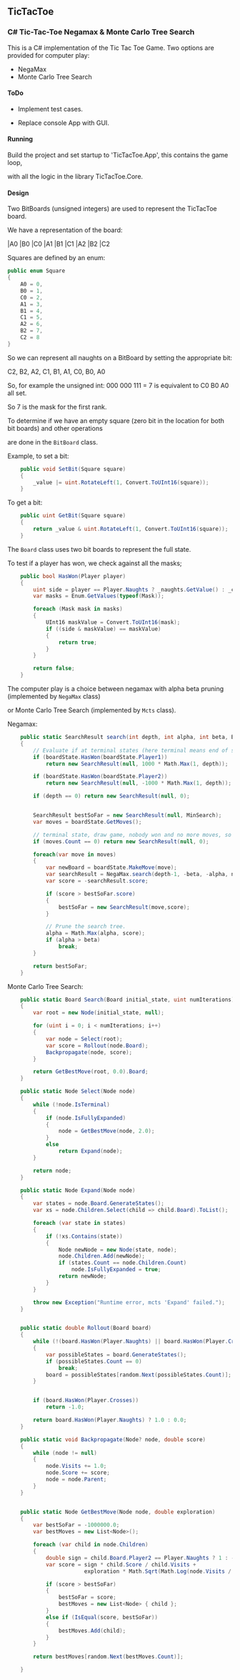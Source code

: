## TicTacToe

### C# Tic-Tac-Toe Negamax &amp; Monte Carlo Tree Search

This is a C# implementation of the Tic Tac Toe Game.
Two options are provided for computer play:

- NegaMax
- Monte Carlo Tree Search
  
  

#### ToDo

- Implement test cases.

- Replace console App with GUI.
  
  

#### Running

Build the project and set startup to 'TicTacToe.App', this contains the game loop,

with all the logic in the library TicTacToe.Core. 

#### Design

Two BitBoards (unsigned integers) are used to represent the TicTacToe board.

We have a representation of the board:



|A0 |B0 |C0
|A1 |B1 |C1
|A2 |B2 |C2



Squares are defined by an enum:


```cs
public enum Square
{
    A0 = 0,
    B0 = 1,
    C0 = 2,
    A1 = 3,
    B1 = 4,
    C1 = 5,
    A2 = 6,
    B2 = 7,
    C2 = 8
}
```



So we can represent all naughts on a BitBoard by setting the appropriate bit:

C2, B2, A2, C1, B1, A1, C0, B0, A0  

So, for example the unsigned int:  000 000 111 = 7 is equivalent to C0 B0 A0 all set.

So 7 is the mask for the first rank.





To determine if we have an empty square (zero bit in the location for both bit boards) and other operations

are done in the `BitBoard` class. 

Example, to set a bit:

```cs
    public void SetBit(Square square)
    {
        _value |= uint.RotateLeft(1, Convert.ToUInt16(square));
    }
```

To get a bit:

```cs
    public uint GetBit(Square square)
    {
        return _value & uint.RotateLeft(1, Convert.ToUInt16(square));
    }
```



The `Board` class uses two bit boards to represent the full state.

To test if a player has won, we check against all the masks;

```cs
    public bool HasWon(Player player)
    {
        uint side = player == Player.Naughts ? _naughts.GetValue() : _crosses.GetValue();
        var masks = Enum.GetValues(typeof(Mask));

        foreach (Mask mask in masks)
        {
            UInt16 maskValue = Convert.ToUInt16(mask);
            if ((side & maskValue) == maskValue)
            {
                return true;
            }
        }

        return false;
    }
```



The computer play is a choice between negamax with alpha beta pruning (implemented by `NegaMax` class)

or Monte Carlo Tree Search (implemented by `Mcts` class).



Negamax:

```cs
    public static SearchResult search(int depth, int alpha, int beta, Board boardState)
    {
        // Evaluate if at terminal states (here terminal means end of search depth).
        if (boardState.HasWon(boardState.Player1))
            return new SearchResult(null, 1000 * Math.Max(1, depth));

        if (boardState.HasWon(boardState.Player2))
            return new SearchResult(null, -1000 * Math.Max(1, depth));

        if (depth == 0) return new SearchResult(null, 0);


        SearchResult bestSoFar = new SearchResult(null, MinSearch);
        var moves = boardState.GetMoves();

        // terminal state, draw game, nobody won and no more moves, so must be draw.
        if (moves.Count == 0) return new SearchResult(null, 0); 

        foreach(var move in moves)
        {
            var newBoard = boardState.MakeMove(move);
            var searchResult = NegaMax.search(depth-1, -beta, -alpha, newBoard);
            var score = -searchResult.score;

            if (score > bestSoFar.score)
            {
                bestSoFar = new SearchResult(move,score);
            }

            // Prune the search tree.
            alpha = Math.Max(alpha, score);
            if (alpha > beta)
                break;
        }

        return bestSoFar;
    }
```

Monte Carlo Tree Search:

```cs
    public static Board Search(Board initial_state, uint numIterations)
    {
        var root = new Node(initial_state, null);

        for (uint i = 0; i < numIterations; i++)
        {
            var node = Select(root);
            var score = Rollout(node.Board);
            Backpropagate(node, score);
        }

        return GetBestMove(root, 0.0).Board;
    }

    public static Node Select(Node node)
    {
        while (!node.IsTerminal)
        {
            if (node.IsFullyExpanded)
            {
                node = GetBestMove(node, 2.0);
            }
            else
                return Expand(node);
        }

        return node;
    }

    public static Node Expand(Node node)
    {
        var states = node.Board.GenerateStates();
        var xs = node.Children.Select(child => child.Board).ToList();

        foreach (var state in states)
        {
            if (!xs.Contains(state))
            {
                Node newNode = new Node(state, node);
                node.Children.Add(newNode);
                if (states.Count == node.Children.Count)
                    node.IsFullyExpanded = true;
                return newNode;
            }
        }

        throw new Exception("Runtime error, mcts 'Expand' failed.");
    }


    public static double Rollout(Board board)
    {
        while (!(board.HasWon(Player.Naughts) || board.HasWon(Player.Crosses)))
        {
            var possibleStates = board.GenerateStates();
            if (possibleStates.Count == 0)
                break;
            board = possibleStates[random.Next(possibleStates.Count)];
        }


        if (board.HasWon(Player.Crosses))
            return -1.0;

        return board.HasWon(Player.Naughts) ? 1.0 : 0.0;
    }

    public static void Backpropagate(Node? node, double score)
    {
        while (node != null)
        {
            node.Visits += 1.0;
            node.Score += score;
            node = node.Parent;
        }
    }


    public static Node GetBestMove(Node node, double exploration)
    {
        var bestSoFar = -1000000.0;
        var bestMoves = new List<Node>();

        foreach (var child in node.Children)
        {
            double sign = child.Board.Player2 == Player.Naughts ? 1 : -1;
            var score = sign * child.Score / child.Visits +
                        exploration * Math.Sqrt(Math.Log(node.Visits / child.Visits));

            if (score > bestSoFar)
            {
                bestSoFar = score;
                bestMoves = new List<Node> { child };
            }
            else if (IsEqual(score, bestSoFar))
            {
                bestMoves.Add(child);
            }
        }

        return bestMoves[random.Next(bestMoves.Count)];

    }
```

